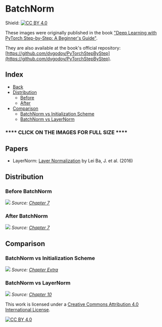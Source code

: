 # BatchNorm

Shield: [![CC BY 4.0][cc-by-shield]][cc-by]

These images were originally published in the book ["Deep Learning with PyTorch Step-by-Step: A Beginner's Guide"](https://leanpub.com/pytorch).

They are also available at the book's official repository: [https://github.com/dvgodoy/PyTorchStepByStep](https://github.com/dvgodoy/PyTorchStepByStep).

## Index

- [Back](https://github.com/dvgodoy/dl-visuals)
- [Distribution](#distribution)
    - [Before](#before-batchnorm)
    - [After](#after-batchnorm)
- [Comparison](#comparison)
    - [BatchNorm vs Initialization Scheme](#batchnorm-vs-initialization-scheme)
    - [BatchNorm vs LayerNorm](#batchnorm-vs-layernorm)

### **** CLICK ON THE IMAGES FOR FULL SIZE ****

## Papers

- LayerNorm: [Layer Normalization](https://arxiv.org/abs/1607.06450) by Lei Ba, J. et al. (2016)

## Distribution

### Before BatchNorm

[![](https://raw.githubusercontent.com/dvgodoy/dl-visuals/main/BatchNorm/before_batchnorm.png)](https://raw.githubusercontent.com/dvgodoy/dl-visuals/main/BatchNorm/before_batchnorm.png)
*Source: [Chapter 7](https://github.com/dvgodoy/PyTorchStepByStep/blob/master/Chapter07.ipynb)*

### After BatchNorm

[![](https://raw.githubusercontent.com/dvgodoy/dl-visuals/main/BatchNorm/after_batchnorm.png)](https://raw.githubusercontent.com/dvgodoy/dl-visuals/main/BatchNorm/after_batchnorm.png)
*Source: [Chapter 7](https://github.com/dvgodoy/PyTorchStepByStep/blob/master/Chapter07.ipynb)*

## Comparison

### BatchNorm vs Initialization Scheme

[![](https://raw.githubusercontent.com/dvgodoy/dl-visuals/main/BatchNorm/init_vs_bn.png)](https://raw.githubusercontent.com/dvgodoy/dl-visuals/main/BatchNorm/init_vs_bn.png)
*Source: [Chapter Extra](https://github.com/dvgodoy/PyTorchStepByStep/blob/master/ChapterExtra.ipynb)*

### BatchNorm vs LayerNorm

[![](https://raw.githubusercontent.com/dvgodoy/dl-visuals/main/BatchNorm/layer_vs_batch_norm.png)](https://raw.githubusercontent.com/dvgodoy/dl-visuals/main/BatchNorm/layer_vs_batch_norm.png)
*Source: [Chapter 10](https://github.com/dvgodoy/PyTorchStepByStep/blob/master/Chapter10.ipynb)*

This work is licensed under a
[Creative Commons Attribution 4.0 International License][cc-by].

[![CC BY 4.0][cc-by-image]][cc-by]

[cc-by]: http://creativecommons.org/licenses/by/4.0/
[cc-by-image]: https://i.creativecommons.org/l/by/4.0/88x31.png
[cc-by-shield]: https://img.shields.io/badge/License-CC%20BY%204.0-lightgrey.svg
